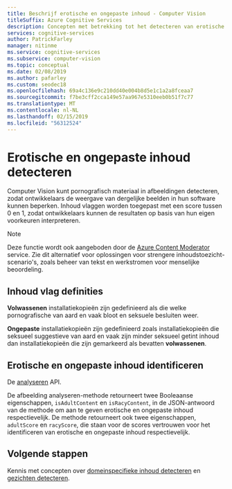 ```yaml
---
title: Beschrijf erotische en ongepaste inhoud - Computer Vision
titleSuffix: Azure Cognitive Services
description: Concepten met betrekking tot het detecteren van erotische en ongepaste inhoud in afbeeldingen met behulp van de Computer Vision-APi.
services: cognitive-services
author: PatrickFarley
manager: nitinme
ms.service: cognitive-services
ms.subservice: computer-vision
ms.topic: conceptual
ms.date: 02/08/2019
ms.author: pafarley
ms.custom: seodec18
ms.openlocfilehash: 69a4c136e9c210dd40e004b8d5e1c1a2a8fceaa7
ms.sourcegitcommit: f7be3cff2cca149e57aa967e5310eeb0b51f7c77
ms.translationtype: MT
ms.contentlocale: nl-NL
ms.lasthandoff: 02/15/2019
ms.locfileid: "56312524"
---
```

# <a name="detect-adult-and-racy-content"></a>Erotische en ongepaste inhoud detecteren

Computer Vision kunt pornografisch materiaal in afbeeldingen detecteren, zodat ontwikkelaars de weergave van dergelijke beelden in hun software kunnen beperken. Inhoud vlaggen worden toegepast met een score tussen 0 en 1, zodat ontwikkelaars kunnen de resultaten op basis van hun eigen voorkeuren interpreteren. 

> [!NOTE]
> Deze functie wordt ook aangeboden door de [Azure Content Moderator](https://docs.microsoft.com/azure/cognitive-services/content-moderator/overview) service. Zie dit alternatief voor oplossingen voor strengere inhoudstoezicht-scenario's, zoals beheer van tekst en werkstromen voor menselijke beoordeling.

## <a name="content-flag-definitions"></a>Inhoud vlag definities

**Volwassenen** installatiekopieën zijn gedefinieerd als die welke pornografische van aard en vaak bloot en seksuele besluiten weer. 

**Ongepaste** installatiekopieën zijn gedefinieerd zoals installatiekopieën die seksueel suggestieve van aard en vaak zijn minder seksueel getint inhoud dan installatiekopieën die zijn gemarkeerd als bevatten **volwassenen**. 

## <a name="identify-adult-and-racy-content"></a>Erotische en ongepaste inhoud identificeren

De [analyseren](https://westus.dev.cognitive.microsoft.com/docs/services/5adf991815e1060e6355ad44/operations/56f91f2e778daf14a499e1fa) API.

De afbeelding analyseren-methode retourneert twee Booleaanse eigenschappen, `isAdultContent` en `isRacyContent`, in de JSON-antwoord van de methode om aan te geven erotische en ongepaste inhoud respectievelijk. De methode retourneert ook twee eigenschappen, `adultScore` en `racyScore`, die staan voor de scores vertrouwen voor het identificeren van erotische en ongepaste inhoud respectievelijk.

## <a name="next-steps"></a>Volgende stappen

Kennis met concepten over [domeinspecifieke inhoud detecteren](concept-detecting-domain-content.md) en [gezichten detecteren](concept-detecting-faces.md).
